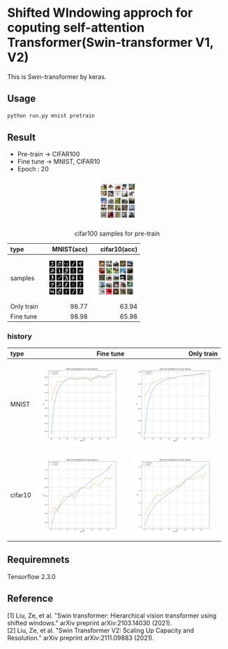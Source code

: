 Shifted WIndowing approch for coputing self-attention Transformer(Swin-transformer V1, V2)
===

This is Swin-transformer by keras.

## Usage  
```bash
python run.py mnist pretrain
```

## Result  
- Pre-train -> CIFAR100  
- Fine tune -> MNIST, CIFAR10  
- Epoch : 20

<div align="center">
  <p>
    <img src="./figures/cifar10_pretrain_sample.jpeg" width="100">
  </p>
  <p>cifar100 samples for pre-train</p>
</div>

|type|MNIST(acc)|cifar10(acc)|
|:---|-------:|------:|
|samples|<img src="./figures/mnist_train_sample.jpeg" width="100">|<img src="./figures/cifar10_train_sample.jpeg" width="100">|
|Only train|98.77|63.94|
|Fine tune|98.98|65.98|

### history  

|type|Fine tune|Only train|
|:--|--:|--:|
|MNIST|<img src="./figures/mnist_train_loss_acc.jpeg" width="200">|<img src="./figures/mnist_only_loss_acc.jpeg" width="200">|
|cifar10|<img src="./figures/cifar10_train_loss_acc.jpeg" width="200">|<img src="./figures/cifar10_only_loss_acc.jpeg" width="200">|

## Requiremnets
Tensorflow 2.3.0

## Reference
[1] Liu, Ze, et al. "Swin transformer: Hierarchical vision transformer using shifted windows." arXiv preprint arXiv:2103.14030 (2021).  
[2] Liu, Ze, et al. "Swin Transformer V2: Scaling Up Capacity and Resolution." arXiv preprint arXiv:2111.09883 (2021).